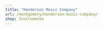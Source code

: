 ```yaml
---
title: "Henderson Music Company"
url: /montgomery/henderson-music-company/
shop: Instrumente
---
```

